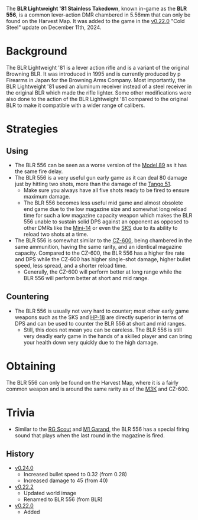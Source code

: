 <Mode />

The **BLR Lightweight '81 Stainless Takedown**, known in-game as the **BLR 556**, is a common lever-action DMR chambered in 5.56mm that can only be found on the Harvest Map. It was added to the game in the [v0.22.0](https://github.com/HasangerGames/suroi/releases/tag/v0.16.0) "Cold Steel" update on December 11th, 2024.

# Background

The BLR Lightweight '81 is a lever action rifle and is a variant of the original Browning BLR. It was introduced in 1995 and is currently produced by p Firearms in Japan for the Browning Arms Company. Most importantly, the BLR Lightweight '81 used an aluminum receiver instead of a steel receiver in the original BLR which made the rifle lighter. Some other modifications were also done to the action of the BLR Lightweight '81 compared to the original BLR to make it compatible with a wider range of calibers.

# Strategies

## Using

- The BLR 556 can be seen as a worse version of the [Model 89](/weapons/guns/model_89) as it has the same fire delay.
- The BLR 556 is a very useful gun early game as it can deal 80 damage just by hitting two shots, more than the damage of the [Tango 51](/weapons/guns/tango_51).
  - Make sure you always have all five shots ready to be fired to ensure maximum damage.
  - The BLR 556 becomes less useful mid game and almost obsolete end game due to the low magazine size and somewhat long reload time for such a low magazine capacity weapon which makes the BLR 556 unable to sustain solid DPS against an opponent as opposed to other DMRs like the [Mini-14](/weapons/guns/mini14) or even the [SKS](/weapons/guns/sks) due to its ability to reload two shots at a time.
- The BLR 556 is somewhat similar to the [CZ-600](/weapons/guns/cz600), being chambered in the same ammunition, having the same rarity, and an identical magazine capacity. Compared to the CZ-600, the BLR 556 has a higher fire rate and DPS while the CZ-600 has higher single-shot damage, higher bullet speed, less spread, and a shorter reload time.
  - Generally, the CZ-600 will perform better at long range while the BLR 556 will perform better at short and mid range.

## Countering

- The BLR 556 is usually not very hard to counter; most other early game weapons such as the SKS and [HP-18](/weapons/guns/hp18) are directly superior in terms of DPS and can be used to counter the BLR 556 at short and mid ranges.
  - Still, this does not mean you can be careless. The BLR 556 is still very deadly early game in the hands of a skilled player and can bring your health down very quickly due to the high damage.

# Obtaining

The BLR 556 can only be found on the Harvest Map, where it is a fairly common weapon and is around the same rarity as of the [M3K](/weapons/guns/m3k) and CZ-600.

# Trivia
- Similar to the [RG Scout](/weapons/guns/rgs) and [M1 Garand](/weapons/guns/m1_garand), the BLR 556 has a special firing sound that plays when the last round in the magazine is fired.

## History
- [v0.24.0](https://github.com/HasangerGames/suroi/releases/tag/v0.24.0)
  - Increased bullet speed to 0.32 (from 0.28)
  - Increased damage to 45 (from 40)
- [v0.22.2](https://github.com/HasangerGames/suroi/releases/tag/v0.22.2)
  - Updated world image
  - Renamed to BLR 556 (from BLR)
- [v0.22.0](https://github.com/HasangerGames/suroi/releases/tag/v0.22.0)
  - Added
